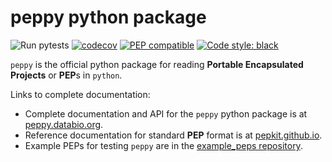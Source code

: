 # peppy python package

![Run pytests](https://github.com/pepkit/peppy/workflows/Run%20pytests/badge.svg)
[![codecov](https://codecov.io/gh/pepkit/peppy/branch/master/graph/badge.svg)](https://codecov.io/gh/pepkit/peppy)
[![PEP compatible](http://pepkit.github.io/img/PEP-compatible-green.svg)](http://pep.databio.org)
[![Code style: black](https://img.shields.io/badge/code%20style-black-000000.svg)](https://github.com/psf/black)

`peppy` is the official python package for reading **Portable Encapsulated Projects** or **PEP**s in `python`.

Links to complete documentation:

* Complete documentation and API for the `peppy` python package is at [peppy.databio.org](http://peppy.databio.org).
* Reference documentation for standard **PEP** format is at [pepkit.github.io](https://pepkit.github.io/).
* Example PEPs for testing `peppy` are in the [example_peps repository](https://github.com/pepkit/example_peps).

